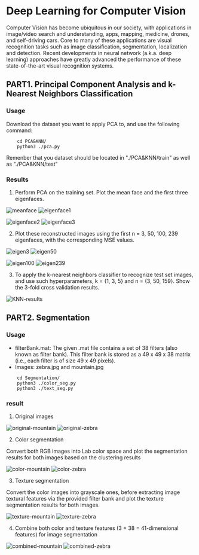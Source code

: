 # Deep Learning for Computer Vision
Computer Vision has become ubiquitous in our society, with applications in image/video search and understanding, apps, mapping, medicine, drones, and self-driving cars. Core to many of these applications are visual recognition tasks such as image classification, segmentation, localization and detection. Recent developments in neural network (a.k.a. deep learning) approaches have greatly advanced the performance of these state-of-the-art visual recognition systems.

## PART1. Principal Component Analysis and k-Nearest Neighbors Classification

### Usage
Download the dataset you want to apply PCA to, and use the following command:
```
    cd PCA&KNN/
    python3 ./pca.py
```
Remenber that you dataset should be located in "./PCA&KNN/train" as well as "./PCA&KNN/test"

### Results
1. Perform PCA on the training set. Plot the mean face and the first three eigenfaces.

![meanface](https://github.com/PierreSue/Deep-Learning-for-Computer-Vision/blob/master/PCA%26KNN/eigenface/mean_face.PNG)
![eigenface1](https://github.com/PierreSue/Deep-Learning-for-Computer-Vision/blob/master/PCA%26KNN/eigenface/eigenface_1.PNG)

![eigenface2](https://github.com/PierreSue/Deep-Learning-for-Computer-Vision/blob/master/PCA%26KNN/eigenface/eigenface_2.PNG)
![eigenface3](https://github.com/PierreSue/Deep-Learning-for-Computer-Vision/blob/master/PCA%26KNN/eigenface/eigenface_3.PNG)

2. Plot these reconstructed images using the first n = 3, 50, 100, 239 eigenfaces, with the corresponding MSE values.

![eigen3](https://github.com/PierreSue/Deep-Learning-for-Computer-Vision/blob/master/PCA%26KNN/reconstruction/eig3.PNG)
![eigen50](https://github.com/PierreSue/Deep-Learning-for-Computer-Vision/blob/master/PCA%26KNN/reconstruction/eig50.PNG)

![eigen100](https://github.com/PierreSue/Deep-Learning-for-Computer-Vision/blob/master/PCA%26KNN/reconstruction/eig100.PNG)
![eigen239](https://github.com/PierreSue/Deep-Learning-for-Computer-Vision/blob/master/PCA%26KNN/reconstruction/eig239.PNG)

3. To apply the k-nearest neighbors classifier to recognize test set images, and use such hyperparameters, k = {1, 3, 5} and n = {3, 50, 159}. Show the 3-fold cross validation results.

![KNN-results](https://github.com/PierreSue/Deep-Learning-for-Computer-Vision/blob/master/PCA%26KNN/KNN-results.png)

## PART2. Segmentation

### Usage
* filterBank.mat: The given .mat file contains a set of 38 filters (also known as filter
bank). This filter bank is stored as a 49 x 49 x 38 matrix (i.e., each filter is of size 49 x
49 pixels).
* Images: zebra.jpg and mountain.jpg
```
    cd Segmentation/
    python3 ./color_seg.py
    python3 ./text_seg.py
```
### result
1. Original images

![original-mountain](https://github.com/PierreSue/Deep-Learning-for-Computer-Vision/blob/master/Segmentation/mountain.jpg)
![original-zebra](https://github.com/PierreSue/Deep-Learning-for-Computer-Vision/blob/master/Segmentation/zebra.jpg)

2. Color segmentation

Convert both RGB images into Lab color space and plot the segmentation results for both images based on the clustering results

![color-mountain](https://github.com/PierreSue/Deep-Learning-for-Computer-Vision/blob/master/Segmentation/color_segmentation/Mountain.PNG|width=100px)
![color-zebra](https://github.com/PierreSue/Deep-Learning-for-Computer-Vision/blob/master/Segmentation/color_segmentation/Zebra.PNG)

3. Texture segmentation

Convert the color images into grayscale ones, before extracting image textural features via the provided filter bank and plot the texture segmentation results for both images.

![texture-mountain](https://github.com/PierreSue/Deep-Learning-for-Computer-Vision/blob/master/Segmentation/texture_segmentation/Mountain.jpg)
![texture-zebra](https://github.com/PierreSue/Deep-Learning-for-Computer-Vision/blob/master/Segmentation/texture_segmentation/Zebra.jpg)

4. Combine both color and texture features (3 + 38 = 41-dimensional features) for
image segmentation

![combined-mountain](https://github.com/PierreSue/Deep-Learning-for-Computer-Vision/blob/master/Segmentation/combined_segmentation/Mountain.jpg)
![combined-zebra](https://github.com/PierreSue/Deep-Learning-for-Computer-Vision/blob/master/Segmentation/combined_segmentation/Zebra.jpg)
